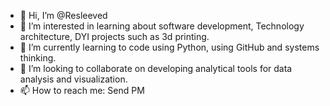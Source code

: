- 👋 Hi, I’m @Resleeved
- 👀 I’m interested in learning about software development, Technology architecture, DYI projects such as 3d printing. 
- 🌱 I’m currently learning to code using Python, using GitHub and systems thinking. 
- 💞️ I’m looking to collaborate on developing analytical tools for data analysis and visualization.  
- 📫 How to reach me: Send PM

<!---
Resleeved/Resleeved is a ✨ special ✨ repository because its `README.md` (this file) appears on your GitHub profile.
You can click the Preview link to take a look at your changes.
--->
